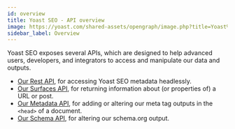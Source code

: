 ```yaml
---
id: overview
title: Yoast SEO - API overview
image: https://yoast.com/shared-assets/opengraph/image.php?title=Yoast%20SEO%20-%20API%20overview
sidebar_label: Overview
---
```


Yoast SEO exposes several APIs, which are designed to help advanced users, developers, and integrators to access and manipulate our data and outputs.

- [Our Rest API](rest-api.md), for accessing Yoast SEO metadata headlessly.
- [Our Surfaces API](surfaces-api.md), for returning information about (or properties of) a URL or post.
- [Our Metadata API](metadata-api.md), for adding or altering our meta tag outputs in the `<head>` of a document.
- [Our Schema API](https://developer.yoast.com/features/schema/api), for altering our schema.org output.
